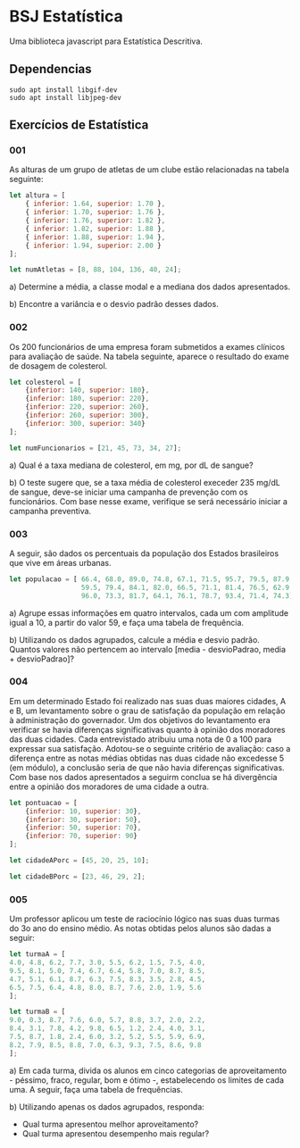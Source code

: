 # BSJ Estatística

Uma biblioteca javascript para Estatística Descritiva.

## Dependencias

```
sudo apt install libgif-dev
sudo apt install libjpeg-dev
```

## Exercícios de Estatística

### 001

As alturas de um grupo de atletas de um clube estão relacionadas na tabela seguinte:

```js
let altura = [
	{ inferior: 1.64, superior: 1.70 },
	{ inferior: 1.70, superior: 1.76 },
	{ inferior: 1.76, superior: 1.82 },
	{ inferior: 1.82, superior: 1.88 },
	{ inferior: 1.88, superior: 1.94 },
	{ inferior: 1.94, superior: 2.00 }
];

let numAtletas = [8, 88, 104, 136, 40, 24];
```

a) Determine a média, a classe modal e a mediana dos dados apresentados.

b) Encontre a variância e o desvio padrão desses dados.

### 002

Os 200 funcionários de uma empresa foram submetidos a exames clínicos para avaliação de saúde. Na tabela seguinte, aparece o resultado do exame de dosagem de colesterol.

```js
let colesterol = [
	{inferior: 140, superior: 180},
	{inferior: 180, superior: 220},
	{inferior: 220, superior: 260},
	{inferior: 260, superior: 300},
	{inferior: 300, superior: 340}
];

let numFuncionarios = [21, 45, 73, 34, 27];
```

a) Qual é a taxa mediana de colesterol, em mg, por dL de sangue?

b) O teste sugere que, se a taxa média de colesterol execeder 235 mg/dL de sangue, deve-se iniciar uma campanha de prevenção com os funcionários. Com base nesse exame, verifique se será necessário iniciar a campanha preventiva.

### 003

A seguir, são dados os percentuais da população dos Estados brasileiros que vive em áreas urbanas.

```js
let populacao = [ 66.4, 68.0, 89.0, 74.8, 67.1, 71.5, 95.7, 79.5, 87.9,
				  59.5, 79.4, 84.1, 82.0, 66.5, 71.1, 81.4, 76.5, 62.9,
				  96.0, 73.3, 81.7, 64.1, 76.1, 78.7, 93.4, 71.4, 74.3];
```

a) Agrupe essas informações em quatro intervalos, cada um com amplitude igual a 10, a partir do valor 59, e faça uma tabela de frequência.

b) Utilizando os dados agrupados, calcule a média e desvio padrão. Quantos valores não pertencem ao intervalo [media - desvioPadrao, media + desvioPadrao]?

### 004

Em um determinado Estado foi realizado nas suas duas maiores cidades, A e B, um levantamento sobre o grau de satisfação da população em relação à administração do governador. Um dos objetivos do levantamento era verificar se havia diferenças significativas quanto à opinião dos moradores das duas cidades.
Cada entrevistado atribuiu uma nota de 0 a 100 para expressar sua satisfação.
Adotou-se o seguinte critério de avaliação: caso a diferença entre as notas médias obtidas nas duas cidade não excedesse 5 (em módulo), a conclusão seria de que não havia diferenças significativas.
Com base nos dados apresentados a seguirm conclua se há divergẽncia entre a opinião dos moradores de uma cidade a outra.

```js
let pontuacao = [
	{inferior: 10, superior: 30},
	{inferior: 30, superior: 50},
	{inferior: 50, superior: 70},
	{inferior: 70, superior: 90}
];

let cidadeAPorc = [45, 20, 25, 10];

let cidadeBPorc = [23, 46, 29, 2];
```

### 005

Um professor aplicou um teste de raciocínio lógico nas suas duas turmas do 3o ano do ensino médio. As notas obtidas pelos alunos são dadas a seguir:

```js
let turmaA = [
4.0, 4.8, 6.2, 7.7, 3.0, 5.5, 6.2, 1.5, 7.5, 4.0,
9.5, 8.1, 5.0, 7.4, 6.7, 6.4, 5.8, 7.0, 8.7, 8.5,
4.7, 5.1, 6.1, 8.7, 6.3, 7.5, 8.3, 3.5, 2.8, 4.5,
6.5, 7.5, 6.4, 4.8, 8.0, 8.7, 7.6, 2.0, 1.9, 5.6
];

let turmaB = [
9.0, 0.3, 8.7, 7.6, 6.0, 5.7, 8.8, 3.7, 2.0, 2.2,
8.4, 3.1, 7.8, 4.2, 9.8, 6.5, 1.2, 2.4, 4.0, 3.1,
7.5, 8.7, 1.8, 2.4, 6.0, 3.2, 5.2, 5.5, 5.9, 6.9,
8.2, 7.9, 8.5, 8.8, 7.0, 6.3, 9.3, 7.5, 8.6, 9.8
];
```

a) Em cada turma, divida os alunos em cinco categorias de aproveitamento - péssimo, fraco, regular, bom e ótimo -, estabelecendo os limites de cada uma. A seguir, faça uma tabela de frequências.

b) Utilizando apenas os dados agrupados, responda:

- Qual turma apresentou melhor aproveitamento?
- Qual turma apresentou desempenho mais regular?